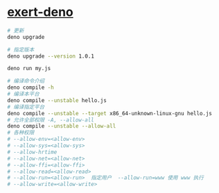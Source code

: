 # [exert-deno](https://github.com/chaosannals/exert-deno)

```bash
# 更新
deno upgrade

# 指定版本
deno upgrade --version 1.0.1
```

```bash
deno run my.js
```

```bash
# 编译命令介绍
deno compile -h
# 编译本平台
deno compile --unstable hello.js
# 编译指定平台
deno compile --unstable --target x86_64-unknown-linux-gnu hello.js
# 允许全部权限 -A, --allow-all
deno compile --unstable --allow-all
# 各种权限
# --allow-env=<allow-env>
# --allow-sys=<allow-sys>
# --allow-hrtime
# --allow-net=<allow-net>
# --allow-ffi=<allow-ffi>
# --allow-read=<allow-read>
# --allow-run=<allow-run>  指定用户  --allow-run=www 使用 www 执行
# --allow-write=<allow-write>
```

